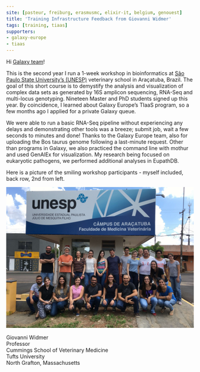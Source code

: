```yaml
---
site: [pasteur, freiburg, erasmusmc, elixir-it, belgium, genouest]
title: 'Training Infrastructure Feedback from Giovanni Widmer'
tags: [training, tiaas]
supporters:
- galaxy-europe
- tiaas
---
```


Hi [Galaxy team](https://galaxyproject.eu/freiburg/)!

This is the second year I run a 1-week workshop in bioinformatics at [São Paulo State University’s (UNESP)](https://www.international.unesp.br)
veterinary school in Araçatuba, Brazil.
The goal of this short course is to demystify the analysis and visualization of complex data sets as generated by 16S amplicon sequencing,
RNA-Seq and multi-locus genotyping. Nineteen Master and PhD students signed up this year.
By coincidence, I learned about Galaxy Europe’s TIaaS program, so a few months ago I applied for a private Galaxy queue.

We were able to run a basic RNA-Seq pipeline without experiencing any delays and demonstrating other tools was a breeze;
submit job, wait a few seconds to minutes and done! Thanks to the Galaxy Europe team,
also for uploading the Bos taurus genome following a last-minute request.
Other than programs in Galaxy, we also practiced the command line with mothur and used GenAlEx for visualization.
My research being focused on eukaryotic pathogens, we performed additional analyses in EupathDB.

Here is a picture of the smiling workshop participants - myself included, back row, 2nd from left.


<img src="/assets/media/unesp.jpg" width="800px" alt="Training participants." />

Giovanni Widmer<br>
Professor<br>
Cummings School of Veterinary Medicine<br>
Tufts University<br>
North Grafton, Massachusetts<br>
